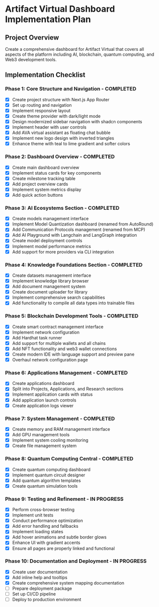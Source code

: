 # Artifact Virtual Dashboard Implementation Plan

## Project Overview
Create a comprehensive dashboard for Artifact Virtual that covers all aspects of the platform including AI, blockchain, quantum computing, and Web3 development tools.

## Implementation Checklist

### Phase 1: Core Structure and Navigation - COMPLETED
- [x] Create project structure with Next.js App Router
- [x] Set up routing and navigation
- [x] Implement responsive layout
- [x] Create theme provider with dark/light mode
- [x] Design modernized sidebar navigation with shadcn components
- [x] Implement header with user controls
- [x] Add AVA virtual assistant as floating chat bubble
- [x] Implement new logo design with inverted triangles
- [x] Enhance theme with teal to lime gradient and softer colors

### Phase 2: Dashboard Overview - COMPLETED
- [x] Create main dashboard overview
- [x] Implement status cards for key components
- [x] Create milestone tracking table
- [x] Add project overview cards
- [x] Implement system metrics display
- [x] Add quick action buttons

### Phase 3: AI Ecosystems Section - COMPLETED
- [x] Create models management interface
- [x] Implement Model Quantization dashboard (renamed from AutoRound)
- [x] Add Communication Protocols management (renamed from MCP)
- [x] Add AI Playground with Langchain and LangGraph integration
- [x] Create model deployment controls
- [x] Implement model performance metrics
- [x] Add support for more providers via CLI integration

### Phase 4: Knowledge Foundations Section - COMPLETED
- [x] Create datasets management interface
- [x] Implement knowledge library browser
- [x] Add document management system 
- [x] Create document uploader for library
- [x] Implement comprehensive search capabilities
- [x] Add functionality to compile all data types into trainable files

### Phase 5: Blockchain Development Tools - COMPLETED
- [x] Create smart contract management interface
- [x] Implement network configuration
- [x] Add Hardhat task runner
- [x] Add support for multiple wallets and all chains
- [x] Add NFT functionality and web3 wallet connections
- [x] Create modern IDE with language support and preview pane
- [x] Overhaul network configuration page

### Phase 6: Applications Management - COMPLETED
- [x] Create applications dashboard
- [x] Split into Projects, Applications, and Research sections
- [x] Implement application cards with status
- [x] Add application launch controls
- [x] Create application logs viewer

### Phase 7: System Management - COMPLETED
- [x] Create memory and RAM management interface
- [x] Add GPU management tools
- [x] Implement system cooling monitoring
- [x] Create file management system

### Phase 8: Quantum Computing Central - COMPLETED
- [x] Create quantum computing dashboard
- [x] Implement quantum circuit designer
- [x] Add quantum algorithm templates
- [x] Create quantum simulation tools

### Phase 9: Testing and Refinement - IN PROGRESS
- [x] Perform cross-browser testing
- [x] Implement unit tests
- [x] Conduct performance optimization
- [x] Add error handling and fallbacks
- [x] Implement loading states
- [x] Add hover animations and subtle border glows
- [x] Enhance UI with gradient accents
- [x] Ensure all pages are properly linked and functional

### Phase 10: Documentation and Deployment - IN PROGRESS
- [x] Create user documentation
- [x] Add inline help and tooltips
- [x] Create comprehensive system mapping documentation
- [ ] Prepare deployment package
- [ ] Set up CI/CD pipeline
- [ ] Deploy to production environment
